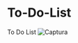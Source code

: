 # To-Do-List
To Do List 
![Captura](https://user-images.githubusercontent.com/48741834/107596208-0033a700-6be5-11eb-959d-942e0ebac734.PNG)
